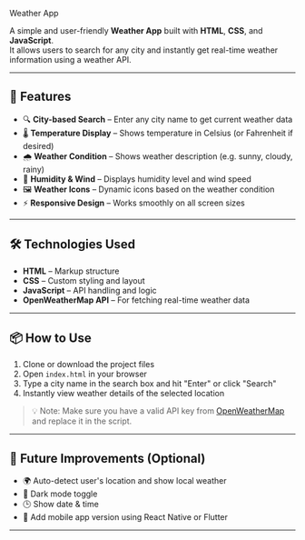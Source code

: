 Weather App

A simple and user-friendly **Weather App** built with **HTML**, **CSS**, and **JavaScript**.  
It allows users to search for any city and instantly get real-time weather information using a weather API.

---

## 🚀 Features

- 🔍 **City-based Search** – Enter any city name to get current weather data  
- 🌡️ **Temperature Display** – Shows temperature in Celsius (or Fahrenheit if desired)  
- 🌧️ **Weather Condition** – Shows weather description (e.g. sunny, cloudy, rainy)  
- 💨 **Humidity & Wind** – Displays humidity level and wind speed  
- 🖼️ **Weather Icons** – Dynamic icons based on the weather condition  
- ⚡ **Responsive Design** – Works smoothly on all screen sizes  

---

## 🛠️ Technologies Used

- **HTML** – Markup structure  
- **CSS** – Custom styling and layout  
- **JavaScript** – API handling and logic  
- **OpenWeatherMap API** – For fetching real-time weather data  

---

## 📦 How to Use

1. Clone or download the project files  
2. Open `index.html` in your browser  
3. Type a city name in the search box and hit "Enter" or click "Search"  
4. Instantly view weather details of the selected location  

> 💡 Note: Make sure you have a valid API key from [OpenWeatherMap](https://openweathermap.org/) and replace it in the script.

---

## 📌 Future Improvements (Optional)

- 🌍 Auto-detect user's location and show local weather  
- 🌙 Dark mode toggle  
- 🕒 Show date & time  
- 📱 Add mobile app version using React Native or Flutter

---
